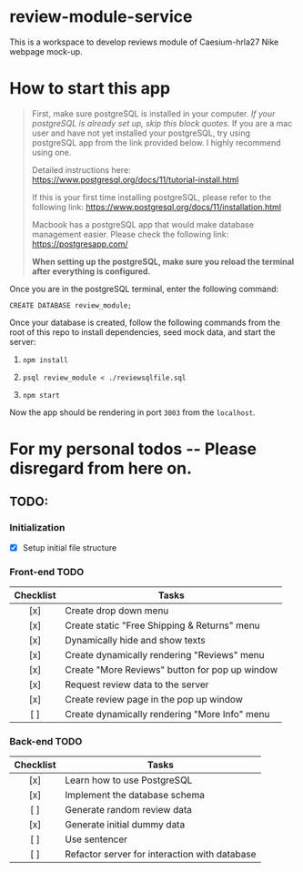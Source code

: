 # review-module-service

This is a workspace to develop reviews module of Caesium-hrla27 Nike webpage mock-up.

# How to start this app

> First, make sure postgreSQL is installed in your computer. *If your postgreSQL is already set up, skip this block quotes.* If you are a mac user and have not yet installed your postgreSQL, try using postgreSQL app from the link provided below. I highly recommend using one.
> 
> Detailed instructions here: <https://www.postgresql.org/docs/11/tutorial-install.html>
> 
> If this is your first time installing postgreSQL, please refer to the following link: <https://www.postgresql.org/docs/11/installation.html>
> 
> Macbook has a postgreSQL app that would make database management easier. Please check the following link: <https://postgresapp.com/>
>
> **When setting up the postgreSQL, make sure you reload the terminal after everything is configured.**

Once you are in the postgreSQL terminal, enter the following command:

`CREATE DATABASE review_module;`

Once your database is created, follow the following commands from the root of this repo to install dependencies, seed mock data, and start the server:

1. `npm install`

2. `psql review_module < ./reviewsqlfile.sql`

3. `npm start`

Now the app should be rendering in port `3003` from the `localhost`.

# For my personal todos -- Please disregard from here on.

## TODO:

### Initialization

- [x] Setup initial file structure

### Front-end TODO

| Checklist | Tasks |
| :-------: | ----- |
| [x] | Create drop down menu |
| [x] | Create static "Free Shipping & Returns" menu |
| [x] | Dynamically hide and show texts |
| [x] | Create dynamically rendering "Reviews" menu |
| [x] | Create "More Reviews" button for pop up window |
| [x] | Request review data to the server |
| [x] | Create review page in the pop up window |
| [ ] | Create dynamically rendering "More Info" menu |

### Back-end TODO

| Checklist | Tasks |
| :-------: | ----- |
| [x] | Learn how to use PostgreSQL |
| [x] | Implement the database schema |
| [ ] | Generate random review data |
| [x] | Generate initial dummy data |
| [ ] | Use sentencer |
| [ ] | Refactor server for interaction with database |